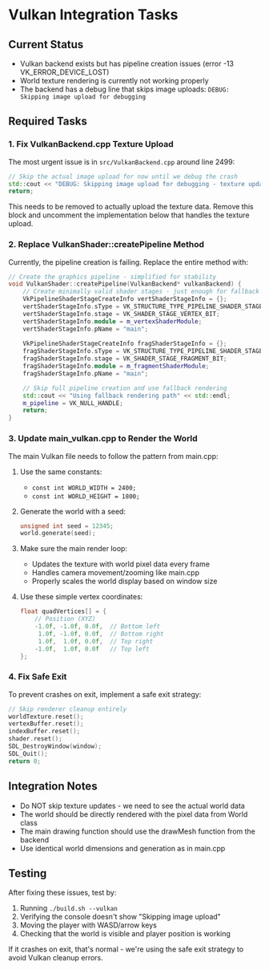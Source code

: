 # Vulkan Integration Tasks

## Current Status
- Vulkan backend exists but has pipeline creation issues (error -13 VK_ERROR_DEVICE_LOST)
- World texture rendering is currently not working properly
- The backend has a debug line that skips image uploads: `DEBUG: Skipping image upload for debugging`

## Required Tasks

### 1. Fix VulkanBackend.cpp Texture Upload
The most urgent issue is in `src/VulkanBackend.cpp` around line 2499:
```cpp
// Skip the actual image upload for now until we debug the crash
std::cout << "DEBUG: Skipping image upload for debugging - texture update will be incomplete" << std::endl;
return;
```

This needs to be removed to actually upload the texture data. Remove this block and uncomment the implementation below that handles the texture upload.

### 2. Replace VulkanShader::createPipeline Method
Currently, the pipeline creation is failing. Replace the entire method with:

```cpp
// Create the graphics pipeline - simplified for stability
void VulkanShader::createPipeline(VulkanBackend* vulkanBackend) {
    // Create minimally valid shader stages - just enough for fallback rendering
    VkPipelineShaderStageCreateInfo vertShaderStageInfo = {};
    vertShaderStageInfo.sType = VK_STRUCTURE_TYPE_PIPELINE_SHADER_STAGE_CREATE_INFO;
    vertShaderStageInfo.stage = VK_SHADER_STAGE_VERTEX_BIT;
    vertShaderStageInfo.module = m_vertexShaderModule;
    vertShaderStageInfo.pName = "main";
    
    VkPipelineShaderStageCreateInfo fragShaderStageInfo = {};
    fragShaderStageInfo.sType = VK_STRUCTURE_TYPE_PIPELINE_SHADER_STAGE_CREATE_INFO;
    fragShaderStageInfo.stage = VK_SHADER_STAGE_FRAGMENT_BIT;
    fragShaderStageInfo.module = m_fragmentShaderModule;
    fragShaderStageInfo.pName = "main";

    // Skip full pipeline creation and use fallback rendering
    std::cout << "Using fallback rendering path" << std::endl;
    m_pipeline = VK_NULL_HANDLE;
    return;
}
```

### 3. Update main_vulkan.cpp to Render the World
The main Vulkan file needs to follow the pattern from main.cpp:

1. Use the same constants:
   - `const int WORLD_WIDTH = 2400;`
   - `const int WORLD_HEIGHT = 1800;`

2. Generate the world with a seed:
   ```cpp
   unsigned int seed = 12345;
   world.generate(seed);
   ```

3. Make sure the main render loop:
   - Updates the texture with world pixel data every frame
   - Handles camera movement/zooming like main.cpp
   - Properly scales the world display based on window size

4. Use these simple vertex coordinates:
   ```cpp
   float quadVertices[] = {
       // Position (XYZ)
       -1.0f, -1.0f, 0.0f,  // Bottom left
        1.0f, -1.0f, 0.0f,  // Bottom right
        1.0f,  1.0f, 0.0f,  // Top right
       -1.0f,  1.0f, 0.0f   // Top left
   };
   ```

### 4. Fix Safe Exit
To prevent crashes on exit, implement a safe exit strategy:

```cpp
// Skip renderer cleanup entirely
worldTexture.reset();
vertexBuffer.reset();
indexBuffer.reset();
shader.reset();
SDL_DestroyWindow(window);
SDL_Quit();
return 0;
```

## Integration Notes
- Do NOT skip texture updates - we need to see the actual world data
- The world should be directly rendered with the pixel data from World class
- The main drawing function should use the drawMesh function from the backend
- Use identical world dimensions and generation as in main.cpp

## Testing
After fixing these issues, test by:
1. Running `./build.sh --vulkan`
2. Verifying the console doesn't show "Skipping image upload"
3. Moving the player with WASD/arrow keys
4. Checking that the world is visible and player position is working

If it crashes on exit, that's normal - we're using the safe exit strategy to avoid Vulkan cleanup errors.